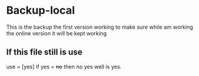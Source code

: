 # Backup-local
This is the backup the first version working to make sure while am working the online version it will be kept working

## If this file still is use
use = [yes]
if yes = ~~no~~ then no yes well is yes.